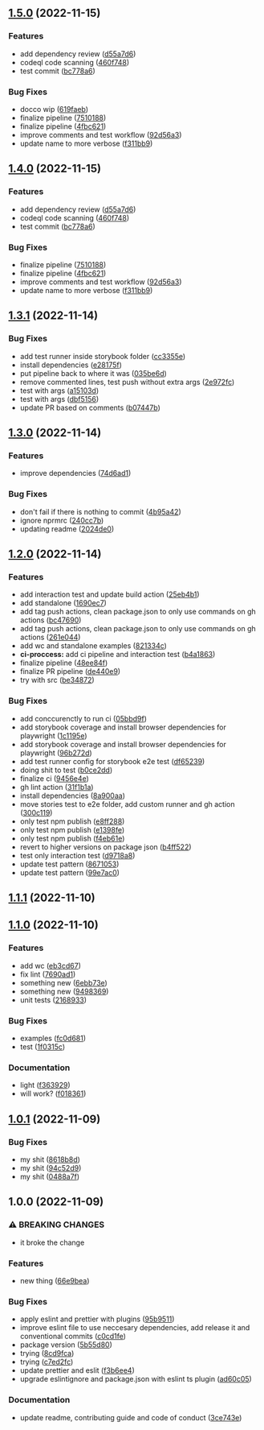 

## [1.5.0](https://github.com/doccoio/docco-wip/compare/1.3.1...1.5.0) (2022-11-15)


### Features

* add dependency review ([d55a7d6](https://github.com/doccoio/docco-wip/commit/d55a7d6fd2a7b67f7e5f413dfcf2b7cd2a03942a))
* codeql code scanning ([460f748](https://github.com/doccoio/docco-wip/commit/460f7483a431c3a9ed0796bffac5a1f53b456141))
* test commit ([bc778a6](https://github.com/doccoio/docco-wip/commit/bc778a629ec8629a5cdc8679cf10852ff067e98f))


### Bug Fixes

* docco wip ([619faeb](https://github.com/doccoio/docco-wip/commit/619faebc3d0fa460718ea3246391891670e6fd9b))
* finalize pipeline ([7510188](https://github.com/doccoio/docco-wip/commit/7510188828fd53ff6996a9f8b41f5b9aee93f4ad))
* finalize pipeline ([4fbc621](https://github.com/doccoio/docco-wip/commit/4fbc6217c9723cb66a791687dd307777d5821239))
* improve comments and test workflow ([92d56a3](https://github.com/doccoio/docco-wip/commit/92d56a3842a06d3cbc02f0819a8d6889460624ee))
* update name to more verbose ([f311bb9](https://github.com/doccoio/docco-wip/commit/f311bb9dad7d9707ffadb5e4d734d6c07cf83597))

## [1.4.0](https://github.com/doccoio/docco-wip/compare/1.3.1...1.4.0) (2022-11-15)


### Features

* add dependency review ([d55a7d6](https://github.com/doccoio/docco-wip/commit/d55a7d6fd2a7b67f7e5f413dfcf2b7cd2a03942a))
* codeql code scanning ([460f748](https://github.com/doccoio/docco-wip/commit/460f7483a431c3a9ed0796bffac5a1f53b456141))
* test commit ([bc778a6](https://github.com/doccoio/docco-wip/commit/bc778a629ec8629a5cdc8679cf10852ff067e98f))


### Bug Fixes

* finalize pipeline ([7510188](https://github.com/doccoio/docco-wip/commit/7510188828fd53ff6996a9f8b41f5b9aee93f4ad))
* finalize pipeline ([4fbc621](https://github.com/doccoio/docco-wip/commit/4fbc6217c9723cb66a791687dd307777d5821239))
* improve comments and test workflow ([92d56a3](https://github.com/doccoio/docco-wip/commit/92d56a3842a06d3cbc02f0819a8d6889460624ee))
* update name to more verbose ([f311bb9](https://github.com/doccoio/docco-wip/commit/f311bb9dad7d9707ffadb5e4d734d6c07cf83597))

## [1.3.1](https://github.com/doccoio/docco-wip/compare/1.3.0...1.3.1) (2022-11-14)


### Bug Fixes

* add test runner inside storybook folder ([cc3355e](https://github.com/doccoio/docco-wip/commit/cc3355e26ea50e02101c97d05fb3a0bfb0573cba))
* install dependencies ([e28175f](https://github.com/doccoio/docco-wip/commit/e28175fe35600548cd39680a6a554a982d1f3f9c))
* put pipeline back to where it was ([035be6d](https://github.com/doccoio/docco-wip/commit/035be6d0decdcab4642985d8a4d240e05071eea8))
* remove commented lines, test push without extra args ([2e972fc](https://github.com/doccoio/docco-wip/commit/2e972fce397517e53ef7dff60992723d16a987f5))
* test with args ([a15103d](https://github.com/doccoio/docco-wip/commit/a15103d3a6598b90cdc61c1fbf433d3049b41989))
* test with args ([dbf5156](https://github.com/doccoio/docco-wip/commit/dbf5156b9cd6303a4cc9c4b49e71d2d722be5c0f))
* update PR based on comments ([b07447b](https://github.com/doccoio/docco-wip/commit/b07447be6bff43d71d06ac0d4de73b8e640bd88f))

## [1.3.0](https://github.com/doccoio/docco-wip/compare/1.2.0...1.3.0) (2022-11-14)


### Features

* improve dependencies ([74d6ad1](https://github.com/doccoio/docco-wip/commit/74d6ad122139232c192aac6d92531e8592ecc401))


### Bug Fixes

* don't fail if there is nothing to commit ([4b95a42](https://github.com/doccoio/docco-wip/commit/4b95a42e32f5b608b81527486858cd26cc32d1b5))
* ignore nprmrc ([240cc7b](https://github.com/doccoio/docco-wip/commit/240cc7b90779f062b1b6c94266e09c25aea0407b))
* updating readme ([2024de0](https://github.com/doccoio/docco-wip/commit/2024de0996392dff67bfb90527b0c310e0b8d585))

## [1.2.0](https://github.com/doccoio/docco-wip/compare/1.1.1...1.2.0) (2022-11-14)


### Features

* add interaction test and update build action ([25eb4b1](https://github.com/doccoio/docco-wip/commit/25eb4b1734dac7b83f7eaa1abc83437263d995b4))
* add standalone ([1690ec7](https://github.com/doccoio/docco-wip/commit/1690ec75a02c0f340f0995c839aa59f7a6681327))
* add tag push actions, clean package.json to only use commands on gh actions ([bc47690](https://github.com/doccoio/docco-wip/commit/bc47690755cefde4d450f56bce32da416548203b))
* add tag push actions, clean package.json to only use commands on gh actions ([261e044](https://github.com/doccoio/docco-wip/commit/261e04486ed9bfb29cbb1f029a5dc3e200a6eabb))
* add wc and standalone examples ([821334c](https://github.com/doccoio/docco-wip/commit/821334ceb1a9aab9f391e291ef07066fc9a11b40))
* **ci-proccess:** add ci pipeline and interaction test ([b4a1863](https://github.com/doccoio/docco-wip/commit/b4a1863e436e56b51ab29c7d1f236cd4fb4387a6))
* finalize pipeline ([48ee84f](https://github.com/doccoio/docco-wip/commit/48ee84fcb94f0d5b06a885f5cb23f6b4c893a99d))
* finalize PR pipeline ([de440e9](https://github.com/doccoio/docco-wip/commit/de440e9e8313fe66bba90c1ea748ebc72279df18))
* try with src ([be34872](https://github.com/doccoio/docco-wip/commit/be348722b82a4623def1a170a0f8d69193fe0228))


### Bug Fixes

* add conccurenctly to run ci ([05bbd9f](https://github.com/doccoio/docco-wip/commit/05bbd9ff1bf88b823d10ffd0215d33e02917f00a))
* add storybook coverage and install browser dependencies for playwright ([1c1195e](https://github.com/doccoio/docco-wip/commit/1c1195e91e5fa65ae40587e7ff4a0e0a69d46ce2))
* add storybook coverage and install browser dependencies for playwright ([96b272d](https://github.com/doccoio/docco-wip/commit/96b272d0a3870bda54ac2c107da03e6496a270dc))
* add test runner config for storybook e2e test ([df65239](https://github.com/doccoio/docco-wip/commit/df652398c50871e8c285aea7a619d68a9d8e0398))
* doing shit to test ([b0ce2dd](https://github.com/doccoio/docco-wip/commit/b0ce2dd989d0305e848803acbbd9631b1f41e47e))
* finalize ci ([9456e4e](https://github.com/doccoio/docco-wip/commit/9456e4e8633e87a839b5bfb19c49745f836203bc))
* gh lint action ([31f1b1a](https://github.com/doccoio/docco-wip/commit/31f1b1aea9a7151cfa594784dc3a7fc988c2413f))
* install dependencies ([8a900aa](https://github.com/doccoio/docco-wip/commit/8a900aad88ffdbbd704680f84f46bb67a8f09274))
* move stories test to e2e folder, add custom runner and gh action ([300c119](https://github.com/doccoio/docco-wip/commit/300c11915e9f39e973831488c42efcb5dd03b4fc))
* only test npm publish ([e8ff288](https://github.com/doccoio/docco-wip/commit/e8ff288833fbcdff48dc2dbfd59b4664f07fde41))
* only test npm publish ([e1398fe](https://github.com/doccoio/docco-wip/commit/e1398feb07878393da429e8aeae7a63f037ce756))
* only test npm publish ([f4eb61e](https://github.com/doccoio/docco-wip/commit/f4eb61e2d6f34339bbd5d10c85a1fc158c78be97))
* revert to higher versions on package json ([b4ff522](https://github.com/doccoio/docco-wip/commit/b4ff5224646fa2cfaca71e63eea3e5ef100a1d1c))
* test only interaction test ([d9718a8](https://github.com/doccoio/docco-wip/commit/d9718a89cc8485ac59285999e5204388ba17739b))
* update test pattern ([8671053](https://github.com/doccoio/docco-wip/commit/86710536ef4b67b4b9555faf85b7a498674babe1))
* update test pattern ([99e7ac0](https://github.com/doccoio/docco-wip/commit/99e7ac061513a19adf6242073afbbf6310b5ed2d))

## [1.1.1](https://github.com/doccoio/docco-wip/compare/1.1.0...1.1.1) (2022-11-10)

## [1.1.0](https://github.com/doccoio/docco-wip/compare/1.0.1...1.1.0) (2022-11-10)


### Features

* add wc ([eb3cd67](https://github.com/doccoio/docco-wip/commit/eb3cd670a05bad03a790d4259d33fe8e44ab2f8f))
* fix lint ([7690ad1](https://github.com/doccoio/docco-wip/commit/7690ad1ed0c7cece88f90b0078ca78ca4af0a480))
* something new ([6ebb73e](https://github.com/doccoio/docco-wip/commit/6ebb73ebccd38300dfee746574f914d2dc247eed))
* something new ([9498369](https://github.com/doccoio/docco-wip/commit/9498369077b0e290824222f4bed4a2ff766e91c2))
* unit tests ([2168933](https://github.com/doccoio/docco-wip/commit/2168933e4ad0f6594fa294133288a9714b8cbd5a))


### Bug Fixes

* examples ([fc0d681](https://github.com/doccoio/docco-wip/commit/fc0d681bd4058de0fef9a0ea2d98de6d4754e941))
* test ([1f0315c](https://github.com/doccoio/docco-wip/commit/1f0315cc3b5f37128586c387157d9ba0f6cbd520))


### Documentation

* light ([f363929](https://github.com/doccoio/docco-wip/commit/f3639297c14e0de8f0de7e6eb75f4b7b6aff9aec))
* will work? ([f018361](https://github.com/doccoio/docco-wip/commit/f018361779b54fd5636737ba63fd267add6a81a2))

## [1.0.1](https://github.com/doccoio/docco-wip/compare/1.0.0...1.0.1) (2022-11-09)


### Bug Fixes

* my shit ([8618b8d](https://github.com/doccoio/docco-wip/commit/8618b8d4283e93396af9fbdf6f32585dbd91e5f8))
* my shit ([94c52d9](https://github.com/doccoio/docco-wip/commit/94c52d9160d8f3c045ab0adccc8c7a445527301b))
* my shit ([0488a7f](https://github.com/doccoio/docco-wip/commit/0488a7f8a8375daf0bed5d837e6aa7743c191041))

## 1.0.0 (2022-11-09)


### ⚠ BREAKING CHANGES

* it broke the change

### Features

* new thing ([66e9bea](https://github.com/doccoio/docco-wip/commit/66e9bea8bf26d9d98193c62005303189a688038e))


### Bug Fixes

* apply eslint and prettier with plugins ([95b9511](https://github.com/doccoio/docco-wip/commit/95b9511bd268e943e17bc980ad6d7693d3c07714))
* improve eslint file to use neccesary dependencies, add release it and conventional commits ([c0cd1fe](https://github.com/doccoio/docco-wip/commit/c0cd1fe5178beddf076283a8b600603c993a5763))
* package version ([5b55d80](https://github.com/doccoio/docco-wip/commit/5b55d8049791ab57b37e4724ef8dc272937b21ec))
* trying ([8cd9fca](https://github.com/doccoio/docco-wip/commit/8cd9fcad96361845007e2e773a39eecf2875e06e))
* trying ([c7ed2fc](https://github.com/doccoio/docco-wip/commit/c7ed2fcdabc747c08306c1b9e8906c8719981335))
* update prettier and eslit ([f3b6ee4](https://github.com/doccoio/docco-wip/commit/f3b6ee4be49ef621dd0cec2ba045dae9d32554e3))
* upgrade eslintignore and package.json with eslint ts plugin ([ad60c05](https://github.com/doccoio/docco-wip/commit/ad60c05165d3798cf399804adaa3eda6beb81797))


### Documentation

* update readme, contributing guide and code of conduct ([3ce743e](https://github.com/doccoio/docco-wip/commit/3ce743e1b4cdee1646051695ff406795b287f57c))